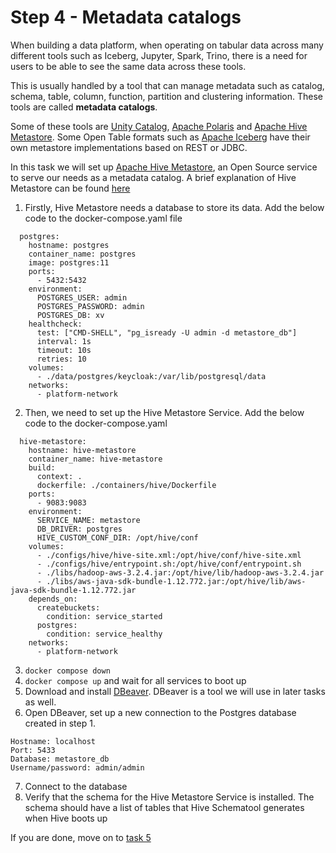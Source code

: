 # Step 4 - Metadata catalogs

When building a data platform, when operating on tabular data across many different tools such as Iceberg, Jupyter, Spark, Trino, there is a need for users to be able to see the same data across these tools.

This is usually handled by a tool that can manage metadata such as catalog, schema, table, column, function, partition and clustering information. These tools are called **metadata catalogs**.

Some of these tools are [Unity Catalog](https://www.unitycatalog.io/), [Apache Polaris](https://github.com/apache/polaris) and [Apache Hive Metastore](https://hive.apache.org/). Some Open Table formats such as [Apache Iceberg](https://iceberg.apache.org/) have their own metastore implementations based on REST or JDBC.

In this task we will set up [Apache Hive Metastore](https://hive.apache.org/), an Open Source service to serve our needs as a metadata catalog. A brief explanation of Hive Metastore can be found [here](https://blog.devgenius.io/hive-metastore-a9dc9e139cf2)

1. Firstly, Hive Metastore needs a database to store its data. Add the below code to the docker-compose.yaml file

```
  postgres:
    hostname: postgres
    container_name: postgres
    image: postgres:11
    ports:
      - 5432:5432
    environment:
      POSTGRES_USER: admin
      POSTGRES_PASSWORD: admin
      POSTGRES_DB: xv
    healthcheck:
      test: ["CMD-SHELL", "pg_isready -U admin -d metastore_db"]
      interval: 1s
      timeout: 10s
      retries: 10
    volumes:
      - ./data/postgres/keycloak:/var/lib/postgresql/data
    networks:
      - platform-network
```

2. Then, we need to set up the Hive Metastore Service. Add the below code to the docker-compose.yaml
```
  hive-metastore:
    hostname: hive-metastore
    container_name: hive-metastore
    build: 
      context: .
      dockerfile: ./containers/hive/Dockerfile
    ports:
      - 9083:9083
    environment:
      SERVICE_NAME: metastore
      DB_DRIVER: postgres
      HIVE_CUSTOM_CONF_DIR: /opt/hive/conf
    volumes:
      - ./configs/hive/hive-site.xml:/opt/hive/conf/hive-site.xml
      - ./configs/hive/entrypoint.sh:/opt/hive/conf/entrypoint.sh
      - ./libs/hadoop-aws-3.2.4.jar:/opt/hive/lib/hadoop-aws-3.2.4.jar
      - ./libs/aws-java-sdk-bundle-1.12.772.jar:/opt/hive/lib/aws-java-sdk-bundle-1.12.772.jar
    depends_on:
      createbuckets:
        condition: service_started
      postgres:
        condition: service_healthy
    networks:
      - platform-network
```

3. `docker compose down`
4. `docker compose up` and wait for all services to boot up
5. Download and install [DBeaver](https://dbeaver.io/download/). DBeaver is a tool we will use in later tasks as well.
6. Open DBeaver, set up a new connection to the Postgres database created in step 1.
```
Hostname: localhost
Port: 5433
Database: metastore_db
Username/password: admin/admin
```
7. Connect to the database
8. Verify that the schema for the Hive Metastore Service is installed. 
The schema should have a list of tables that Hive Schematool generates when Hive boots up

If you are done, move on to [task 5](./task5.md)